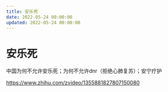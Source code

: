 ```yaml
---
title: 安乐死
date: 2022-05-24 00:00:00
updated: 2022-05-24 00:00:00
---
```


# 安乐死

中国为何不允许安乐死；为何不允许dnr（拒绝心肺复苏）；安宁疗护

https://www.zhihu.com/zvideo/1355881827807150080
